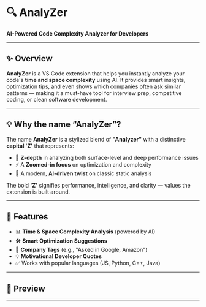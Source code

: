 # 🔍 AnalyZer

**AI-Powered Code Complexity Analyzer for Developers**

---

## ✨ Overview

**AnalyZer** is a VS Code extension that helps you instantly analyze your code's **time and space complexity** using AI. It provides smart insights, optimization tips, and even shows which companies often ask similar patterns — making it a must-have tool for interview prep, competitive coding, or clean software development.

---

## 💡 Why the name “AnalyZer”?

The name **AnalyZer** is a stylized blend of **"Analyzer"** with a distinctive **capital 'Z'** that represents:

- 🔁 **Z-depth** in analyzing both surface-level and deep performance issues
- ⚡ A **Zoomed-in focus** on optimization and complexity
- 🧠 A modern, **AI-driven twist** on classic static analysis

The bold **'Z'** signifies performance, intelligence, and clarity — values the extension is built around.

---

## 🚀 Features

- 📊 **Time & Space Complexity Analysis** (powered by AI)
- 🛠️ **Smart Optimization Suggestions**
- 💼 **Company Tags** (e.g., "Asked in Google, Amazon")
- 💡 **Motivational Developer Quotes**
- ✅ Works with popular languages (JS, Python, C++, Java)

---

## 📸 Preview



---
